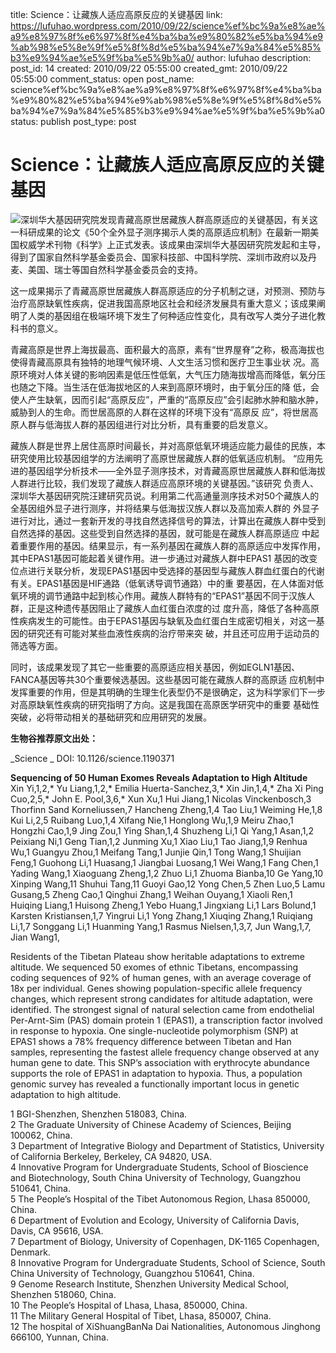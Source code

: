 title: Science：让藏族人适应高原反应的关键基因
link: https://lufuhao.wordpress.com/2010/09/22/science%ef%bc%9a%e8%ae%a9%e8%97%8f%e6%97%8f%e4%ba%ba%e9%80%82%e5%ba%94%e9%ab%98%e5%8e%9f%e5%8f%8d%e5%ba%94%e7%9a%84%e5%85%b3%e9%94%ae%e5%9f%ba%e5%9b%a0/
author: lufuhao
description: 
post_id: 14
created: 2010/09/22 05:55:00
created_gmt: 2010/09/22 05:55:00
comment_status: open
post_name: science%ef%bc%9a%e8%ae%a9%e8%97%8f%e6%97%8f%e4%ba%ba%e9%80%82%e5%ba%94%e9%ab%98%e5%8e%9f%e5%8f%8d%e5%ba%94%e7%9a%84%e5%85%b3%e9%94%ae%e5%9f%ba%e5%9b%a0
status: publish
post_type: post

# Science：让藏族人适应高原反应的关键基因

![](http://www.bioon.com/biology/UploadFiles/201007/2010070511072469.jpg)深圳华大基因研究院发现青藏高原世居藏族人群高原适应的关键基因，有关这一科研成果的论文《50个全外显子测序揭示人类的高原适应机制》在最新一期美国权威学术刊物《科学》上正式发表。该成果由深圳华大基因研究院发起和主导，得到了国家自然科学基金委员会、国家科技部、中国科学院、深圳市政府以及丹麦、美国、瑞士等国自然科学基金委员会的支持。

这一成果揭示了青藏高原世居藏族人群高原适应的分子机制之谜，对预测、预防与治疗高原缺氧性疾病，促进我国高原地区社会和经济发展具有重大意义；该成果阐明了人类的基因组在极端环境下发生了何种适应性变化，具有改写人类分子进化教科书的意义。

青藏高原是世界上海拔最高、面积最大的高原，素有“世界屋脊”之称，极高海拔也使得青藏高原具有独特的地理气候环境、人文生活习惯和医疗卫生事业状 况。高原环境对人体关键的影响因素是低压性低氧，大气压力随海拔增高而降低，氧分压也随之下降。当生活在低海拔地区的人来到高原环境时，由于氧分压的降 低，会使人产生缺氧，因而引起“高原反应”，严重的“高原反应”会引起肺水肿和脑水肿，威胁到人的生命。而世居高原的人群在这样的环境下没有“高原反 应”，将世居高原人群与低海拔人群的基因组进行对比分析，具有重要的启发意义。 

藏族人群是世界上居住高原时间最长，并对高原低氧环境适应能力最佳的民族，本研究使用比较基因组学的方法阐明了高原世居藏族人群的低氧适应机制。 “应用先进的基因组学分析技术——全外显子测序技术，对青藏高原世居藏族人群和低海拔人群进行比较，我们发现了藏族人群适应高原环境的关键基因。”该研究 负责人、深圳华大基因研究院汪建研究员说。利用第二代高通量测序技术对50个藏族人的全基因组外显子进行测序，并将结果与低海拔汉族人群以及高加索人群的 外显子进行对比，通过一套新开发的寻找自然选择信号的算法，计算出在藏族人群中受到自然选择的基因。这些受到自然选择的基因，就可能是在藏族人群高原适应 中起着重要作用的基因。结果显示，有一系列基因在藏族人群的高原适应中发挥作用，其中EPAS1基因可能起着关键作用。进一步通过对藏族人群中EPAS1 基因的改变位点进行关联分析，发现EPAS1基因中受选择的基因型与藏族人群血红蛋白的代谢有关。EPAS1基因是HIF通路（低氧诱导调节通路）中的重 要基因，在人体面对低氧环境的调节通路中起到核心作用。藏族人群特有的“EPAS1”基因不同于汉族人群，正是这种遗传基因阻止了藏族人血红蛋白浓度的过 度升高，降低了各种高原性疾病发生的可能性。由于EPAS1基因与缺氧及血红蛋白生成密切相关，对这一基因的研究还有可能对某些血液性疾病的治疗带来突 破，并且还可应用于运动员的筛选等方面。

同时，该成果发现了其它一些重要的高原适应相关基因，例如EGLN1基因、FANCA基因等共30个重要候选基因。这些基因可能在藏族人群的高原适 应机制中发挥重要的作用，但是其明确的生理生化表型仍不是很确定，这为科学家们下一步对高原缺氧性疾病的研究指明了方向。这是我国在高原医学研究中的重要 基础性突破，必将带动相关的基础研究和应用研究的发展。

**生物谷推荐原文出处：**

_Science _ DOI: 10.1126/science.1190371

**Sequencing of 50 Human Exomes Reveals Adaptation to High Altitude**  
Xin Yi,1,2,* Yu Liang,1,2,* Emilia Huerta-Sanchez,3,* Xin Jin,1,4,* Zha Xi Ping Cuo,2,5,* John E. Pool,3,6,* Xun Xu,1 Hui Jiang,1 Nicolas Vinckenbosch,3 Thorfinn Sand Korneliussen,7 Hancheng Zheng,1,4 Tao Liu,1 Weiming He,1,8 Kui Li,2,5 Ruibang Luo,1,4 Xifang Nie,1 Honglong Wu,1,9 Meiru Zhao,1 Hongzhi Cao,1,9 Jing Zou,1 Ying Shan,1,4 Shuzheng Li,1 Qi Yang,1 Asan,1,2 Peixiang Ni,1 Geng Tian,1,2 Junming Xu,1 Xiao Liu,1 Tao Jiang,1,9 Renhua Wu,1 Guangyu Zhou,1 Meifang Tang,1 Junjie Qin,1 Tong Wang,1 Shuijian Feng,1 Guohong Li,1 Huasang,1 Jiangbai Luosang,1 Wei Wang,1 Fang Chen,1 Yading Wang,1 Xiaoguang Zheng,1,2 Zhuo Li,1 Zhuoma Bianba,10 Ge Yang,10 Xinping Wang,11 Shuhui Tang,11 Guoyi Gao,12 Yong Chen,5 Zhen Luo,5 Lamu Gusang,5 Zheng Cao,1 Qinghui Zhang,1 Weihan Ouyang,1 Xiaoli Ren,1 Huiqing Liang,1 Huisong Zheng,1 Yebo Huang,1 Jingxiang Li,1 Lars Bolund,1 Karsten Kristiansen,1,7 Yingrui Li,1 Yong Zhang,1 Xiuqing Zhang,1 Ruiqiang Li,1,7 Songgang Li,1 Huanming Yang,1 Rasmus Nielsen,1,3,7, Jun Wang,1,7, Jian Wang1,

Residents of the Tibetan Plateau show heritable adaptations to extreme altitude. We sequenced 50 exomes of ethnic Tibetans, encompassing coding sequences of 92% of human genes, with an average coverage of 18x per individual. Genes showing population-specific allele frequency changes, which represent strong candidates for altitude adaptation, were identified. The strongest signal of natural selection came from endothelial Per-Arnt-Sim (PAS) domain protein 1 (EPAS1), a transcription factor involved in response to hypoxia. One single-nucleotide polymorphism (SNP) at EPAS1 shows a 78% frequency difference between Tibetan and Han samples, representing the fastest allele frequency change observed at any human gene to date. This SNP’s association with erythrocyte abundance supports the role of EPAS1 in adaptation to hypoxia. Thus, a population genomic survey has revealed a functionally important locus in genetic adaptation to high altitude.

1 BGI-Shenzhen, Shenzhen 518083, China.  
2 The Graduate University of Chinese Academy of Sciences, Beijing 100062, China.  
3 Department of Integrative Biology and Department of Statistics, University of California Berkeley, Berkeley, CA 94820, USA.  
4 Innovative Program for Undergraduate Students, School of Bioscience and Biotechnology, South China University of Technology, Guangzhou 510641, China.  
5 The People’s Hospital of the Tibet Autonomous Region, Lhasa 850000, China.  
6 Department of Evolution and Ecology, University of California Davis, Davis, CA 95616, USA.  
7 Department of Biology, University of Copenhagen, DK-1165 Copenhagen, Denmark.  
8 Innovative Program for Undergraduate Students, School of Science, South China University of Technology, Guangzhou 510641, China.  
9 Genome Research Institute, Shenzhen University Medical School, Shenzhen 518060, China.  
10 The People’s Hospital of Lhasa, Lhasa, 850000, China.  
11 The Military General Hospital of Tibet, Lhasa, 850007, China.  
12 The hospital of XiShuangBanNa Dai Nationalities, Autonomous Jinghong 666100, Yunnan, China.
